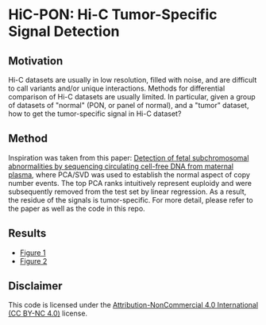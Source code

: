 # HiC-PON: Hi-C Tumor-Specific Signal Detection

## Motivation
Hi-C datasets are usually in low resolution, filled with noise, and are difficult to call variants and/or unique interactions. Methods for differential comparison of Hi-C datasets are usually limited. In particular, given a group of datasets of "normal" (PON, or panel of normal), and a "tumor" dataset, how to get the tumor-specific signal in Hi-C dataset?

## Method
Inspiration was taken from this paper: [Detection of fetal subchromosomal abnormalities by sequencing circulating cell-free DNA from maternal plasma](https://pubmed.ncbi.nlm.nih.gov/25710461/), where PCA/SVD was used to establish the normal aspect of copy number events. The top PCA ranks intuitively represent euploidy and were subsequently removed from the test set by linear regression. As a result, the residue of the signals is tumor-specific. For more detail, please refer to the paper as well as the code in this repo.

## Results
- [Figure 1](./Figure1.png)
- [Figure 2](./Figure2.png)

## Disclaimer
This code is licensed under the [Attribution-NonCommercial 4.0 International (CC BY-NC 4.0)](https://creativecommons.org/licenses/by-nc/4.0/) license. 
